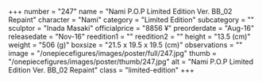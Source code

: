 +++
number = "247"
name = "Nami P.O.P Limited Edition Ver. BB_02 Repaint"
character = "Nami"
category = "Limited Edition"
subcategory = ""
sculptor = "Inada Masaki"
officialprice = "8856 ¥"
preorderdate = "Aug-16"
releasedate = "Nov-16"
reedition1 = ""
reedition2 = ""
height = "13.5 (cm)"
weight = "506 (g)"
boxsize = "21.5 x 19.5 x 19.5 (cm)"
observations = ""
image = "/onepiecefigures/images/poster/full/247.jpg"
thumb = "/onepiecefigures/images/poster/thumb/247.jpg"
alt = "Nami P.O.P Limited Edition Ver. BB_02 Repaint"
class = "limited-edition"
+++
